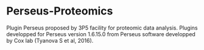 # Perseus-Proteomics
Plugin Perseus proposed by 3P5 facility for proteomic data analysis.
Plugins developped for Perseus version 1.6.15.0 from Perseus software developped by Cox lab (Tyanova S et al, 2016).
